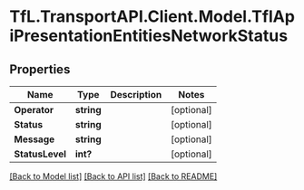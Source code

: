 # TfL.TransportAPI.Client.Model.TflApiPresentationEntitiesNetworkStatus
## Properties

Name | Type | Description | Notes
------------ | ------------- | ------------- | -------------
**Operator** | **string** |  | [optional] 
**Status** | **string** |  | [optional] 
**Message** | **string** |  | [optional] 
**StatusLevel** | **int?** |  | [optional] 

[[Back to Model list]](../../TfL.TransportAPI.Client/docs/README.md#documentation-for-models) [[Back to API list]](../../TfL.TransportAPI.Client/docs/README.md#documentation-for-api-endpoints) [[Back to README]](../../TfL.TransportAPI.Client/docs/README.md)

